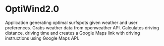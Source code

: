 # OptiWind2.0

Application generating optimal surfspots given weather and user preferences. 
Grabs weather data from openweather API.
Calculates driving distance, driving time and creates a Google Maps link with driving instructions using Google Maps API.
